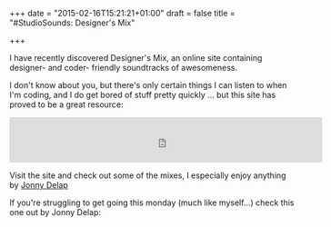 +++
date = "2015-02-16T15:21:21+01:00"
draft = false
title = "#StudioSounds: Designer's Mix"

+++

I have recently discovered Designer's Mix, an online site containing designer- and coder- friendly soundtracks of awesomeness.

I don't know about you, but there's only certain things I can listen to when I'm coding, and I do get bored of stuff pretty quickly ... but this site has proved to be a great resource:

<iframe src="https://embed.spotify.com/?uri=spotify:user:1126610390:playlist:5MLLAAuof4QRlTMGs6eALn" frameborder="0" allowtransparency="true" width="550" height="80"></iframe>

Visit the site and check out some of the mixes, I especially enjoy anything by [Jonny Delap](https://designers.mx/designers/jonny "Jonny Delap's page on Designers.mx")

If you're struggling to get going this monday (much like myself...) check this one out by Jonny Delap:
